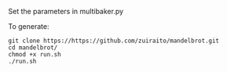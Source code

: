 Set the parameters in multibaker.py

To generate:
```
git clone https://https://github.com/zuiraito/mandelbrot.git
cd mandelbrot/
chmod +x run.sh
./run.sh
```
